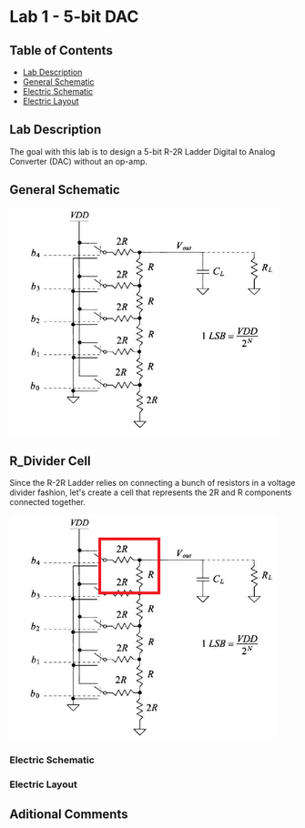 # Lab 1 - 5-bit DAC

## Table of Contents
- [Lab Description](#lab-description)
- [General Schematic](#general-schematic)
- [Electric Schematic](#electric-schematic)
- [Electric Layout](#electric-layout)

## Lab Description
The goal with this lab is to design a 5-bit R-2R Ladder Digital to Analog Converter (DAC) without an op-amp.

## General Schematic
![image](https://github.com/gfm16617/ENCE_3501_VLSI_Class2023/blob/main/Lab_1/images/5bit_DAC_schematic.png)

## R_Divider Cell

Since the R-2R Ladder relies on connecting a bunch of resistors in a voltage divider fashion, let's create a cell that represents the 2R and R components connected together.

![image](https://github.com/gfm16617/ENCE_3501_VLSI_Class2023/blob/main/Lab_1/images/dac_subsection.png)

### Electric Schematic



### Electric Layout

## Aditional Comments
